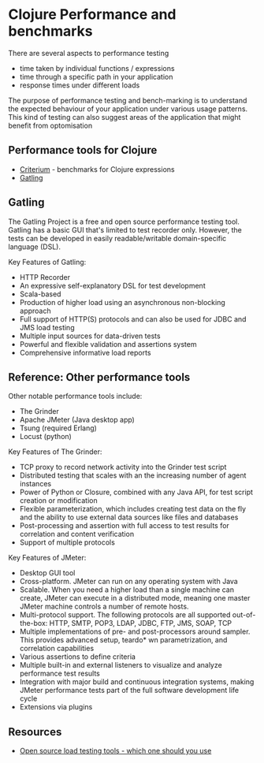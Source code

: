 # Clojure Performance and benchmarks

There are several aspects to performance testing

* time taken by individual functions / expressions
* time through a specific path in your application
* response times under different loads

The purpose of performance testing and bench-marking is to understand the expected behaviour of your application under various usage patterns.  This kind of testing can also suggest areas of the application that might benefit from optomisation


## Performance tools for Clojure

* [Criterium](https://github.com/hugoduncan/criterium) - benchmarks for Clojure expressions
* [Gatling]()


## Gatling

The Gatling Project is a free and open source performance testing tool. Gatling has a basic GUI that's limited to test recorder only. However, the tests can be developed in easily readable/writable domain-specific language (DSL).

Key Features of Gatling:

* HTTP Recorder
* An expressive self-explanatory DSL for test development
* Scala-based
* Production of higher load using an asynchronous non-blocking approach
* Full support of HTTP(S) protocols and can also be used for JDBC and JMS load testing
* Multiple input sources for data-driven tests
* Powerful and flexible validation and assertions system
* Comprehensive informative load reports


## Reference: Other performance tools

Other notable performance tools include:

* The Grinder
* Apache JMeter (Java desktop app)
* Tsung (required Erlang)
* Locust (python)


Key Features of The Grinder:

* TCP proxy to record network activity into the Grinder test script
* Distributed testing that scales with an the increasing number of agent instances
* Power of Python or Closure, combined with any Java API, for test script creation or modification
* Flexible parameterization, which includes creating test data on the fly and the ability to use external data sources like files and databases
* Post-processing and assertion with full access to test results for correlation and content verification
* Support of multiple protocols


Key Features of JMeter:

* Desktop GUI tool
* Cross-platform. JMeter can run on any operating system with Java
* Scalable. When you need a higher load than a single machine can create, JMeter can execute in a distributed mode, meaning one master JMeter machine controls a number of remote hosts.
* Multi-protocol support. The following protocols are all supported out-of-the-box: HTTP, SMTP, POP3, LDAP, JDBC, FTP, JMS, SOAP, TCP
* Multiple implementations of pre- and post-processors around sampler. This provides advanced setup, teardo* wn parametrization, and correlation capabilities
* Various assertions to define criteria
* Multiple built-in and external listeners to visualize and analyze performance test results
* Integration with major build and continuous integration systems, making JMeter performance tests part of the full software development life cycle
* Extensions via plugins


## Resources

* [Open source load testing tools - which one should you use](https://www.blazemeter.com/blog/open-source-load-testing-tools-which-one-should-you-use)
